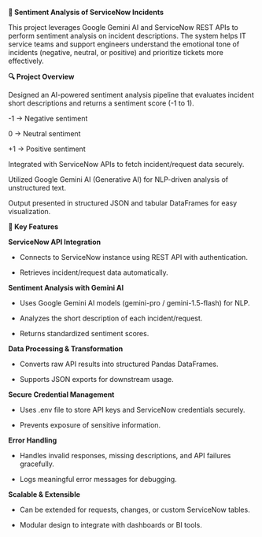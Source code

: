 **📝 Sentiment Analysis of ServiceNow Incidents**

This project leverages Google Gemini AI and ServiceNow REST APIs to perform sentiment analysis on incident descriptions. The system helps IT service teams and support engineers understand the emotional tone of incidents (negative, neutral, or positive) and prioritize tickets more effectively.

**🔍 Project Overview**

  Designed an AI-powered sentiment analysis pipeline that evaluates incident short descriptions and returns a sentiment score (-1 to 1).

-1 → Negative sentiment

0 → Neutral sentiment

+1 → Positive sentiment

Integrated with ServiceNow APIs to fetch incident/request data securely.

Utilized Google Gemini AI (Generative AI) for NLP-driven analysis of unstructured text.

Output presented in structured JSON and tabular DataFrames for easy visualization.

**🚀 Key Features**

**ServiceNow API Integration**

 - Connects to ServiceNow instance using REST API with authentication.

 - Retrieves incident/request data automatically.

**Sentiment Analysis with Gemini AI**

 - Uses Google Gemini AI models (gemini-pro / gemini-1.5-flash) for NLP.

 - Analyzes the short description of each incident/request.

 - Returns standardized sentiment scores.

**Data Processing & Transformation**

 - Converts raw API results into structured Pandas DataFrames.

 - Supports JSON exports for downstream usage.

**Secure Credential Management**

 - Uses .env file to store API keys and ServiceNow credentials securely.

 - Prevents exposure of sensitive information.

**Error Handling**

 - Handles invalid responses, missing descriptions, and API failures gracefully.

 - Logs meaningful error messages for debugging.

**Scalable & Extensible**

 - Can be extended for requests, changes, or custom ServiceNow tables.

 - Modular design to integrate with dashboards or BI tools.
